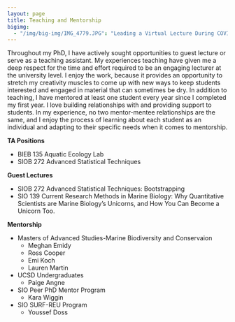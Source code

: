 ```yaml
---
layout: page
title: Teaching and Mentorship
bigimg:
  - "/img/big-img/IMG_4779.JPG": "Leading a Virtual Lecture During COVID-19"
---
```

Throughout my PhD, I have actively sought opportunities to guest lecture or serve as a teaching assistant. My experiences teaching have given me a deep respect for the time and effort required to be an engaging lecturer at the university level. I enjoy the work, because it provides an opportunity to stretch my creativity muscles to come up with new ways to keep students interested and engaged in material that can sometimes be dry. In addition to teaching, I have mentored at least one student every year since I completed my first year. I love building relationships with and providing support to students. In my experience, no two mentor-mentee relationships are the same, and I enjoy the process of learning about each student as an individual and adapting to their specific needs when it comes to mentorship. 

**TA Positions**

* BIEB 135 Aquatic Ecology Lab
* SIOB 272 Advanced Statistical Techniques

**Guest Lectures**

* SIOB 272 Advanced Statistical Techniques: Bootstrapping
* SIO 139 Current Research Methods in Marine Biology: Why Quantitative Scientists are Marine Biology’s Unicorns, and How You Can Become a Unicorn Too.

**Mentorship**

* Masters of Advanced Studies-Marine Biodiversity and Conservaion
    * Meghan Emidy 
    * Ross Cooper
    * Emi Koch
    * Lauren Martin
*	UCSD Undergraduates
    * Paige Angne
* SIO Peer PhD Mentor Program
    * Kara Wiggin
* SIO SURF-REU Program 
    * Youssef Doss

